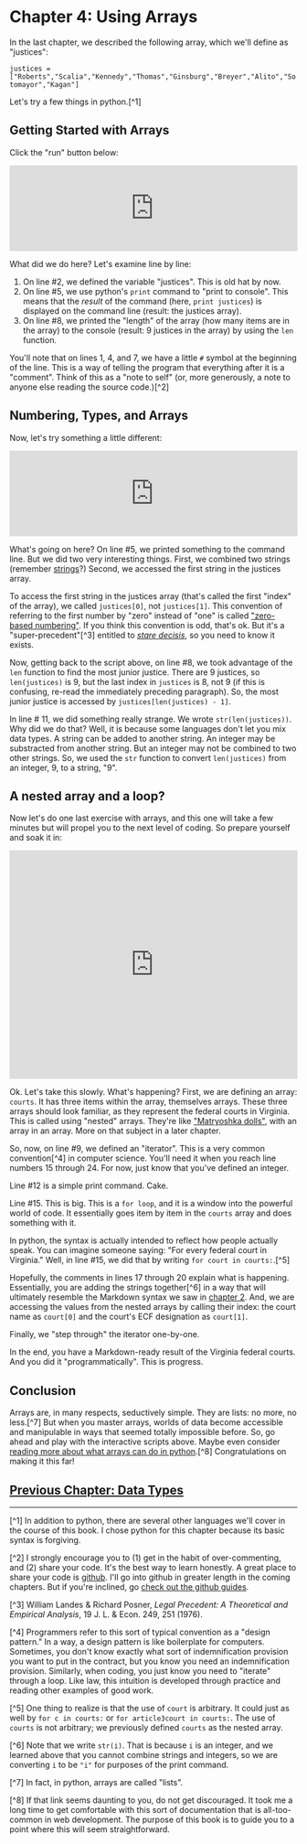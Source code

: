 # Chapter 4: Using Arrays

In the last chapter, we described the following array, which we'll define as "justices":

`justices = ["Roberts","Scalia","Kennedy","Thomas","Ginsburg","Breyer","Alito","Sotomayor","Kagan"]`

Let's try a few things in python.[^1] 

## Getting Started with Arrays

Click the "run" button below:

<iframe src="https://trinket.io/embed/python/7a7ce0b98f" width="100%" height="150" frameborder="0" marginwidth="0" marginheight="0" allowfullscreen></iframe>

What did we do here? Let's examine line by line:

1. On line #2, we defined the variable "justices". This is old hat by now.
2. On line #5, we use python's `print` command to "print to console". This means that the *result* of the command (here, `print justices`) is displayed on the command line (result: the justices array).
3.  On line #8, we printed the "length" of the array (how many items are in the array) to the console (result: 9 justices in the array) by using the `len` function.

You'll note that on lines 1, 4, and 7, we have a little `#` symbol at the beginning of the line. This is a way of telling the program that everything after it is a "comment". Think of this as a "note to self" (or, more generously, a note to anyone else reading the source code.)[^2]

## Numbering, Types, and Arrays 

Now, let's try something a little different:

<iframe src="https://trinket.io/embed/python/6c699324b4" width="100%" height="150" frameborder="0" marginwidth="0" marginheight="0" allowfullscreen></iframe>

What's going on here? On line #5, we printed something to the command line. But we did two very interesting things. First, we combined two strings (remember [strings](/chapters/ch2/index.html#exhibit-1-strings)?) Second, we accessed the first string in the justices array.

To access the first string in the justices array (that's called the first "index" of the array), we called `justices[0]`, not `justices[1]`. This convention of referring to the first number by "zero" instead of "one" is called ["zero-based numbering"](http://en.wikipedia.org/wiki/Zero-based_numbering). If you think this convention is odd, that's ok. But it's a "super-precedent"[^3] entitled to [*stare decisis*](http://www.law.cornell.edu/wex/stare_decisis), so you need to know it exists.

Now, getting back to the script above, on line #8, we took advantage of the `len`  function to find the most junior justice. There are 9 justices, so `len(justices)` is 9, but the last index in `justices` is 8, not 9 (if this is confusing, re-read the immediately preceding paragraph). So, the most junior justice is accessed by `justices[len(justices) - 1]`. 

In line # 11, we did something really strange. We wrote `str(len(justices))`. Why did we do that? Well, it is because some languages don't let you mix data types. A string can be added to another string. An integer may be substracted from another string. But an integer may not be combined to two other strings. So, we used the `str` function to convert `len(justices)` from an integer, 9, to a string, "9".

## A nested array and a loop?

Now let's do one last exercise with arrays, and this one will take a few minutes but will propel you to the next level of coding. So prepare yourself and soak it in:

<iframe src="https://trinket.io/embed/python/e9d432984e" width="100%" height="400" frameborder="0" marginwidth="0" marginheight="0" allowfullscreen></iframe>

Ok. Let's take this slowly. What's happening? First, we are defining an array: `courts`. It has three items within the array, themselves arrays. These three arrays should look familiar, as they represent the federal courts in Virginia. This is called using "nested" arrays. They're like ["Matryoshka dolls"](http://en.wikipedia.org/wiki/Matryoshka_doll), with an array in an array. More on that subject in a later chapter.

So, now, on line #9, we defined an "iterator". This is a very common convention[^4] in computer science. You'll need it when you reach line numbers 15 through 24. For now, just know that you've defined an integer.

Line #12 is a simple print command. Cake.

Line #15. This is big. This is a `for loop`, and it is a window into the powerful world of code. It essentially goes item by item in the `courts` array and does something with it. 

In python, the syntax is actually intended to reflect how people actually speak. You can imagine someone saying: "For every federal court in Virginia." Well, in line #15, we did that by writing `for court in courts:`.[^5] 

Hopefully, the comments in lines 17 through 20 explain what is happening. Essentially, you are adding the strings together[^6] in a way that will ultimately resemble the Markdown syntax we saw in [chapter 2](/chapters/ch2/). And, we are accessing the values from the nested arrays by calling their index: the court name as `court[0]` and the court's ECF designation as `court[1]`.

Finally, we "step through" the iterator one-by-one.

In the end, you have a Markdown-ready result of the Virginia federal courts. And you did it "programmatically". This is progress. 

## Conclusion

Arrays are, in many respects, seductively simple. They are lists: no more, no less.[^7] But when you master arrays, worlds of data become accessible and manipulable in ways that seemed totally impossible before. So, go ahead and play with the interactive scripts above. Maybe even consider [reading more about what arrays can do in python](https://docs.python.org/2/tutorial/datastructures.html).[^8] Congratulations on making it this far!

## [Previous Chapter: Data Types](/chapters/ch3/)

*** 

[^1] In addition to python, there are several other languages we'll cover in the course of this book. I chose python for this chapter because its basic syntax is forgiving. 

[^2] I strongly encourage you to (1) get in the habit of over-commenting, and (2) share your code. It's the best way to learn honestly. A great place to share your code is [github](http://github.com). I'll go into github in greater length in the coming chapters. But if you're inclined, go [check out the github guides](https://guides.github.com).

[^3] William Landes & Richard Posner, *Legal Precedent: A Theoretical and Empirical Analysis*, 19 J. L. & Econ. 249, 251 (1976).

[^4] Programmers refer to this sort of typical convention as a "design pattern." In a way, a design pattern is like boilerplate for computers. Sometimes, you don't know exactly what sort of indemnification provision you want to put in the contract, but you know you need an indemnification provision. Similarly, when coding, you just know you need to "iterate" through a loop. Like law, this intuition is developed through practice and reading other examples of good work.

[^5] One thing to realize is that the use of `court` is arbitrary. It could just as well by `for c in courts:` or `for article3court in courts:`. The use of `courts` is not arbitrary; we previously defined `courts` as the nested array.

[^6] Note that we write `str(i)`. That is because `i` is an integer, and we learned above that you cannot combine strings and integers, so we are converting `i` to be `"i"` for purposes of the print command.

[^7] In fact, in python, arrays are called "lists".

[^8] If that link seems daunting to you, do not get discouraged. It took me a long time to get comfortable with this sort of documentation that is all-too-common in web development. The purpose of this book is to guide you to a point where this will seem straightforward.